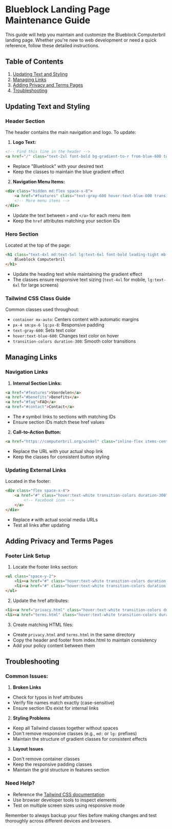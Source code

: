 # Blueblock Landing Page Maintenance Guide

This guide will help you maintain and customize the Blueblock Computerbril landing page. Whether you're new to web development or need a quick reference, follow these detailed instructions.

## Table of Contents
1. [Updating Text and Styling](#updating-text-and-styling)
2. [Managing Links](#managing-links)
3. [Adding Privacy and Terms Pages](#adding-privacy-and-terms-pages)
4. [Troubleshooting](#troubleshooting)

## Updating Text and Styling

### Header Section
The header contains the main navigation and logo. To update:

1. **Logo Text:**
```html
<!-- Find this line in the header -->
<a href="/" class="text-2xl font-bold bg-gradient-to-r from-blue-600 to-blue-400 bg-clip-text text-transparent">Blueblock</a>
```
- Replace "Blueblock" with your desired text
- Keep the classes to maintain the blue gradient effect

2. **Navigation Menu Items:**
```html
<div class="hidden md:flex space-x-8">
    <a href="#features" class="text-gray-600 hover:text-blue-600 transition-colors duration-300">Voordelen</a>
    <!-- More menu items -->
</div>
```
- Update the text between `>` and `</a>` for each menu item
- Keep the `href` attributes matching your section IDs

### Hero Section
Located at the top of the page:

```html
<h1 class="text-4xl md:text-5xl lg:text-6xl font-bold leading-tight mb-6 bg-gradient-to-r from-blue-600 to-blue-400 bg-clip-text text-transparent">
    Blueblock Computerbril
</h1>
```
- Update the heading text while maintaining the gradient effect
- The classes ensure responsive text sizing (`text-4xl` for mobile, `lg:text-6xl` for large screens)

### Tailwind CSS Class Guide
Common classes used throughout:
- `container mx-auto`: Centers content with automatic margins
- `px-4 sm:px-6 lg:px-8`: Responsive padding
- `text-gray-600`: Sets text color
- `hover:text-blue-600`: Changes text color on hover
- `transition-colors duration-300`: Smooth color transitions

## Managing Links

### Navigation Links
1. **Internal Section Links:**
```html
<a href="#features">Voordelen</a>
<a href="#benefits">Benefits</a>
<a href="#faq">FAQ</a>
<a href="#contact">Contact</a>
```
- The `#` symbol links to sections with matching IDs
- Ensure section IDs match these href values

2. **Call-to-Action Button:**
```html
<a href="https://computerbril.org/winkel" class="inline-flex items-center px-6 py-3 rounded-full bg-blue-600">
```
- Replace the URL with your actual shop link
- Keep the classes for consistent button styling

### Updating External Links
Located in the footer:
```html
<div class="flex space-x-4">
    <a href="#" class="hover:text-white transition-colors duration-300">
        <!-- Facebook icon -->
    </a>
</div>
```
- Replace `#` with actual social media URLs
- Test all links after updating

## Adding Privacy and Terms Pages

### Footer Link Setup
1. Locate the footer links section:
```html
<ul class="space-y-2">
    <li><a href="#" class="hover:text-white transition-colors duration-300">Privacy Policy</a></li>
    <li><a href="#" class="hover:text-white transition-colors duration-300">Terms & Conditions</a></li>
</ul>
```

2. Update the href attributes:
```html
<li><a href="privacy.html" class="hover:text-white transition-colors duration-300">Privacy Policy</a></li>
<li><a href="terms.html" class="hover:text-white transition-colors duration-300">Terms & Conditions</a></li>
```

3. Create matching HTML files:
- Create `privacy.html` and `terms.html` in the same directory
- Copy the header and footer from index.html to maintain consistency
- Add your policy content between them

## Troubleshooting

### Common Issues:

1. **Broken Links**
- Check for typos in href attributes
- Verify file names match exactly (case-sensitive)
- Ensure section IDs exist for internal links

2. **Styling Problems**
- Keep all Tailwind classes together without spaces
- Don't remove responsive classes (e.g., `md:` or `lg:` prefixes)
- Maintain the structure of gradient classes for consistent effects

3. **Layout Issues**
- Don't remove container classes
- Keep the responsive padding classes
- Maintain the grid structure in features section

### Need Help?
- Reference the [Tailwind CSS documentation](https://tailwindcss.com/docs)
- Use browser developer tools to inspect elements
- Test on multiple screen sizes using responsive mode

Remember to always backup your files before making changes and test thoroughly across different devices and browsers.